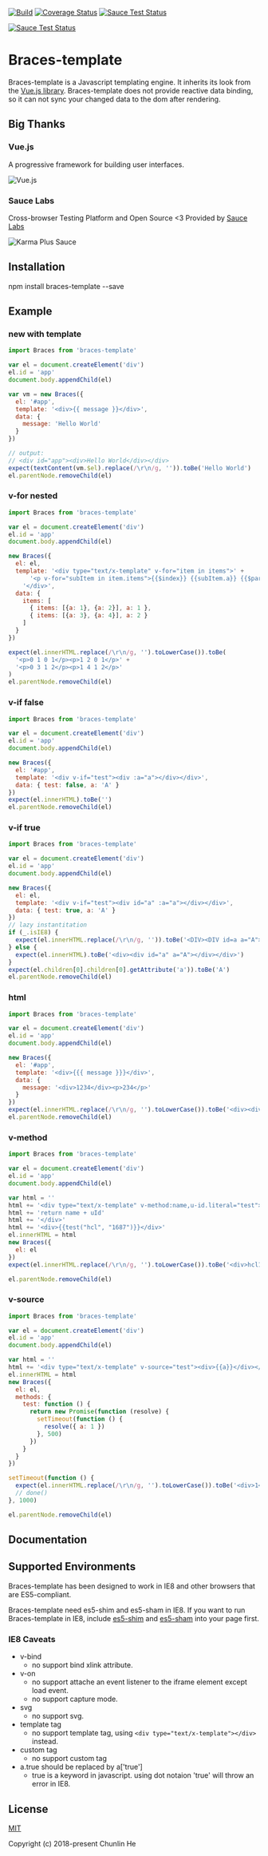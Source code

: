 [![Build](https://img.shields.io/travis/hcl1687/braces-template.svg)](https://travis-ci.org/hcl1687/braces-template)
[![Coverage Status](https://coveralls.io/repos/github/hcl1687/braces-template/badge.svg)](https://coveralls.io/github/hcl1687/braces-template)
[![Sauce Test Status](https://saucelabs.com/buildstatus/hcl1687)](https://saucelabs.com/u/hcl1687)

<p>
  <a href="https://saucelabs.com/u/hcl1687">
    <img src="https://saucelabs.com/browser-matrix/hcl1687.svg" alt="Sauce Test Status"/>
  </a>
</p>

# Braces-template

Braces-template is a Javascript templating engine. It inherits its look from the <a href='https://github.com/vuejs/vue'>Vue.js library</a>. Braces-template does not provide reactive data binding, so it can not sync your changed data to the dom after rendering.

## Big Thanks

### Vue.js

A progressive framework for building user interfaces.

![Vue.js](/img/vue.png)

### Sauce Labs

Cross-browser Testing Platform and Open Source <3 Provided by [Sauce Labs](https://saucelabs.com/)

![Karma Plus Sauce](/img/Sauce-Labs_Horiz_Red-Grey_RGB.png)

## Installation

npm install braces-template --save

## Example

### new with template
```javascript
import Braces from 'braces-template'

var el = document.createElement('div')
el.id = 'app'
document.body.appendChild(el)

var vm = new Braces({
  el: '#app',
  template: '<div>{{ message }}</div>',
  data: {
    message: 'Hello World'
  }
})

// output:
// <div id="app"><div>Hello World</div></div>
expect(textContent(vm.$el).replace(/\r\n/g, '')).toBe('Hello World')
el.parentNode.removeChild(el)
```

### v-for nested
```javascript
import Braces from 'braces-template'

var el = document.createElement('div')
el.id = 'app'
document.body.appendChild(el)

new Braces({
  el: el,
  template: '<div type="text/x-template" v-for="item in items">' +
      '<p v-for="subItem in item.items">{{$index}} {{subItem.a}} {{$parent.$index}} {{item.a}}</p>' +
    '</div>',
  data: {
    items: [
      { items: [{a: 1}, {a: 2}], a: 1 },
      { items: [{a: 3}, {a: 4}], a: 2 }
    ]
  }
})

expect(el.innerHTML.replace(/\r\n/g, '').toLowerCase()).toBe(
  '<p>0 1 0 1</p><p>1 2 0 1</p>' +
  '<p>0 3 1 2</p><p>1 4 1 2</p>'
)
el.parentNode.removeChild(el)
```

### v-if false
```javascript
import Braces from 'braces-template'

var el = document.createElement('div')
el.id = 'app'
document.body.appendChild(el)

new Braces({
  el: '#app',
  template: '<div v-if="test"><div :a="a"></div></div>',
  data: { test: false, a: 'A' }
})
expect(el.innerHTML).toBe('')
el.parentNode.removeChild(el)
```

### v-if true
```javascript
import Braces from 'braces-template'

var el = document.createElement('div')
el.id = 'app'
document.body.appendChild(el)

new Braces({
  el: el,
  template: '<div v-if="test"><div id="a" :a="a"></div></div>',
  data: { test: true, a: 'A' }
})
// lazy instantitation
if (_.isIE8) {
  expect(el.innerHTML.replace(/\r\n/g, '')).toBe('<DIV><DIV id=a a="A"></DIV></DIV>')
} else {
  expect(el.innerHTML).toBe('<div><div id="a" a="A"></div></div>')
}
expect(el.children[0].children[0].getAttribute('a')).toBe('A')
el.parentNode.removeChild(el)
```

### html
```javascript
import Braces from 'braces-template'

var el = document.createElement('div')
el.id = 'app'
document.body.appendChild(el)

new Braces({
  el: '#app',
  template: '<div>{{{ message }}}</div>',
  data: {
    message: '<div>1234</div><p>234</p>'
  }
})
expect(el.innerHTML.replace(/\r\n/g, '').toLowerCase()).toBe('<div><div>1234</div><p>234</p></div>')
el.parentNode.removeChild(el)
```

### v-method
```javascript
import Braces from 'braces-template'

var el = document.createElement('div')
el.id = 'app'
document.body.appendChild(el)

var html = ''
html += '<div type="text/x-template" v-method:name,u-id.literal="test">'
html += 'return name + uId'
html += '</div>'
html += '<div>{{test("hcl", "1687")}}</div>'
el.innerHTML = html
new Braces({
  el: el
})
expect(el.innerHTML.replace(/\r\n/g, '').toLowerCase()).toBe('<div>hcl1687</div>')

el.parentNode.removeChild(el)
```

### v-source
```javascript
import Braces from 'braces-template'

var el = document.createElement('div')
el.id = 'app'
document.body.appendChild(el)

var html = ''
html += '<div type="text/x-template" v-source="test"><div>{{a}}</div></div>'
el.innerHTML = html
new Braces({
  el: el,
  methods: {
    test: function () {
      return new Promise(function (resolve) {
        setTimeout(function () {
          resolve({ a: 1 })
        }, 500)
      })
    }
  }
})

setTimeout(function () {
  expect(el.innerHTML.replace(/\r\n/g, '').toLowerCase()).toBe('<div>1</div>')
  // done()
}, 1000)

el.parentNode.removeChild(el)
```

## Documentation

## Supported Environments
Braces-template has been designed to work in IE8 and other browsers that are ES5-compliant.

Braces-template need es5-shim and es5-sham in IE8. If you want to run Braces-template in IE8, include <a href='https://github.com/es-shims/es5-shim/blob/master/es5-shim.js'>es5-shim</a> and <a href='https://github.com/es-shims/es5-shim/blob/master/es5-sham.js'>es5-sham</a> into your page first.

### IE8 Caveats
- v-bind 
    - no support bind xlink attribute.
- v-on
    - no support attache an event listener to the iframe element except load event.
    - no support capture mode.
- svg
    - no support svg.
- template tag
    - no support template tag, using `<div type="text/x-template"></div>` instead.
- custom tag
    - no support custom tag
- a.true should be replaced by a['true']
    - true is a keyword in javascript. using dot notaion 'true' will throw an error in IE8.

## License

[MIT](http://opensource.org/licenses/MIT)

Copyright (c) 2018-present Chunlin He